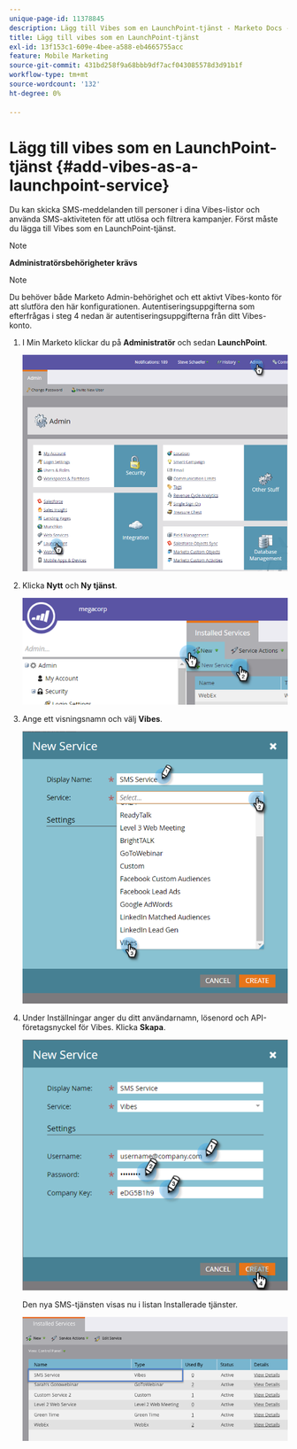 ```yaml
---
unique-page-id: 11378845
description: Lägg till Vibes som en LaunchPoint-tjänst - Marketo Docs - Produktdokumentation
title: Lägg till vibes som en LaunchPoint-tjänst
exl-id: 13f153c1-609e-4bee-a588-eb4665755acc
feature: Mobile Marketing
source-git-commit: 431bd258f9a68bbb9df7acf043085578d3d91b1f
workflow-type: tm+mt
source-wordcount: '132'
ht-degree: 0%

---
```


# Lägg till vibes som en LaunchPoint-tjänst {#add-vibes-as-a-launchpoint-service}

Du kan skicka SMS-meddelanden till personer i dina Vibes-listor och använda SMS-aktiviteten för att utlösa och filtrera kampanjer. Först måste du lägga till Vibes som en LaunchPoint-tjänst.

>[!NOTE]
>
>**Administratörsbehörigheter krävs**

>[!NOTE]
>
>Du behöver både Marketo Admin-behörighet och ett aktivt Vibes-konto för att slutföra den här konfigurationen. Autentiseringsuppgifterna som efterfrågas i steg 4 nedan är autentiseringsuppgifterna från ditt Vibes-konto.

1. I Min Marketo klickar du på **Administratör** och sedan **LaunchPoint**.

   ![](assets/image2016-7-27-9-3a31-3a17.png)

1. Klicka **Nytt** och **Ny tjänst**.

   ![](assets/image2016-7-27-9-3a34-3a25.png)

1. Ange ett visningsnamn och välj **Vibes**.

   ![](assets/new-service-vibes.png)

1. Under Inställningar anger du ditt användarnamn, lösenord och API-företagsnyckel för Vibes. Klicka **Skapa**.

   ![](assets/new-service-vibes-settings-2.png)

   Den nya SMS-tjänsten visas nu i listan Installerade tjänster.

   ![](assets/image2016-7-27-9-3a45-3a1.png)
